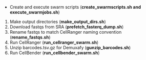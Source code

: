 * Create and execute swarm scripts (**create_swarmscripts.sh and execute_swarmjobs.sh**)
1. Make output directories (**make_output_dirs.sh**)
2. Download fastqs from SRA (**prefetch_fasterq_dump.sh**)
3. Rename fastqs to match CellRanger naming convention (**rename_fastqs.sh**)
4. Run CellRanger (**run_cellranger_swarm.sh**)
5. Unzip barcodes.tsv.gz for Demuxafy (**gunzip_barcodes.sh**)
6. Run CellBender (**run_cellbender_swarm.sh**)
